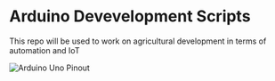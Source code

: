 # Arduino Devevelopment Scripts
This repo will be used to work on agricultural development in terms of automation and IoT

![Arduino Uno Pinout](https://images.prismic.io/circuito/8e3a980f0f964cc539b4cbbba2654bb660db6f52_arduino-uno-pinout-diagram.png)

